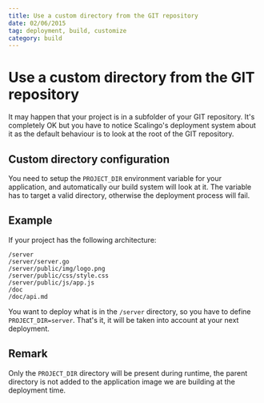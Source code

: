 ```yaml
---
title: Use a custom directory from the GIT repository
date: 02/06/2015
tag: deployment, build, customize
category: build
---
```


# Use a custom directory from the GIT repository

It may happen that your project is in a subfolder of your GIT repository.
It's completely OK but you have to notice Scalingo's deployment system about
it as the default behaviour is to look at the root of the GIT repository.

## Custom directory configuration

You need to setup the `PROJECT_DIR` environment variable for your application,
and automatically our build system will look at it. The variable has to target
a valid directory, otherwise the deployment process will fail.

## Example

If your project has the following architecture:

```
/server
/server/server.go
/server/public/img/logo.png
/server/public/css/style.css
/server/public/js/app.js
/doc
/doc/api.md
```

You want to deploy what is in the `/server` directory, so you have to define
`PROJECT_DIR=server`. That's it, it will be taken into account at your next
deployment.

## Remark

Only the `PROJECT_DIR` directory will be present during runtime, the parent
directory is not added to the application image we are building at the
deployment time.
